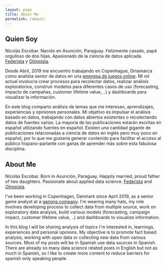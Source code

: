 ```yaml
---
layout: page
title: About Me
permalink: /about/
---
```


## Quien Soy

Nicolás Escobar. Nacido en Asunción, Paraguay. Felizmente casado, papá orgulloso de dos hijas. Apasionado de la ciencia de datos aplicada. [Federista](https://en.wikipedia.org/wiki/Roger_Federer) y [Olimpista](https://en.wikipedia.org/wiki/Club_Olimpia).  

Desde Abril, 2019 me encuentro trabajando en Copenhague, Dinamarca como analista senior de datos en una [empresa de juegos online](https://corporate.moviestarplanet.com/). Mi rol actual involucra crear procesos para recolectar datos, realizar análisis exploratorios, construir modelos para diferentes casos de uso (forecasting, impacto de campañas, customer lifetime value, ..) y dashboards para visualizar la información. 

En este blog comparto análisis de temas que me interesan, aprendizajes, experiencias y opiniones personales. Mi objetivo es impulsar el análisis basado en datos, trabajando con datos abiertos existentes o recolectando datos de fuentes varias. La mayoría de las publicaciones estarán escritas en español utilizando fuentes en español. Existen una cantidad gigante de publicaciones relacionadas a ciencia de datos en inglés pero muy poco en español, por lo que me gustaría generar contenido para facilitar el acceso al público hispano-parlante con ganas de aprender más sobre esta fabulosa disciplina.

## About Me

Nicolás Escobar. Born in Asunción, Paraguay. Happily married, proud father of two daughters. Passionate about applied data science. [Federista](https://en.wikipedia.org/wiki/Roger_Federer) and [Olimpista](https://en.wikipedia.org/wiki/Club_Olimpia).

I've been working in Copenhagen, Denmark since April 2019, as a senior game analyst at a [gaming company](https://corporate.moviestarplanet.com/). I'm wearing many hats, my role involves developing process to collect data from multiple source, work on exploratory data analysis, build various models (forecasting, campaign impact, customer lifetime value, ..) and dashboards to visualize information.

In this blog I will be sharing analysis of topics I'm interested in, learnings, experiences and personal opinions. My objective is to promote fact based analysis, working with open data or collecting new data from various sources. Most of my posts will be in Spanish use data sources in Spanish. There are already so many data science related posts in English but not as much in Spanish, so I like to create more content to reduce barriers for spanish only speaking people.


